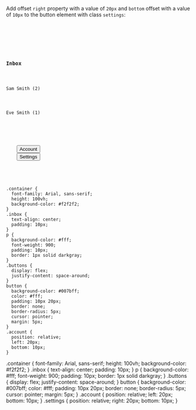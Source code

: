 Add offset `right` property with
a value of `20px`
and
`bottom` offset with a value of
`10px` to the button element with
class `settings`:

<codeblock language="css" type="exercise" testMode="fixedInput">
<code>
<panel language="html">
<div class="container">
  <div class="inbox">
    <h3>Inbox</h3>
    <p>Sam Smith (2)</p>
    <p>Eve Smith (1)</p>
  </div>
  <div class="buttons">
    <button type="button" class="account">Account</button>
    <button type="button" class="settings">Settings</button>
  </div>
</div>
</panel>
<panel language="css">
.container {
  font-family: Arial, sans-serif;
  height: 100vh;
  background-color: #f2f2f2;
}
.inbox {
  text-align: center;
  padding: 10px;
}
p {
  background-color: #fff;
  font-weight: 900;
  padding: 10px;
  border: 1px solid darkgray;
}
.buttons {
  display: flex;
  justify-content: space-around;
}
button {
  background-color: #007bff;
  color: #fff;
  padding: 10px 20px;
  border: none;
  border-radius: 5px;
  cursor: pointer;
  margin: 5px;
}
.account {
  position: relative;
  left: 20px;
  bottom: 10px;
}
</panel>
</code>
<solution>
.container {
  font-family: Arial, sans-serif;
  height: 100vh;
  background-color: #f2f2f2;
}
.inbox {
  text-align: center;
  padding: 10px;
}
p {
  background-color: #fff;
  font-weight: 900;
  padding: 10px;
  border: 1px solid darkgray;
}
.buttons {
  display: flex;
  justify-content: space-around;
}
button {
  background-color: #007bff;
  color: #fff;
  padding: 10px 20px;
  border: none;
  border-radius: 5px;
  cursor: pointer;
  margin: 5px;
}
.account {
  position: relative;
  left: 20px;
  bottom: 10px;
}
.settings {
  position: relative;
  right: 20px;
  bottom: 10px;
}
</solution>
</codeblock>
